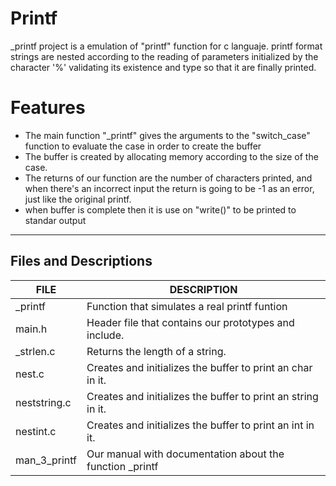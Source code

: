 # Printf

_printf project is a emulation of "printf" function for c languaje. printf format strings are nested according to the reading of parameters initialized by the character '%' validating its existence and type so that it are finally printed.

# Features
- The main function "_printf" gives the arguments to the "switch_case" function to evaluate the case in order to create the buffer
- The buffer is created by allocating memory according to the size of the case.
- The returns of our function are the number of characters printed, and when there's an incorrect input the return is going to be -1 as an error, just like the original printf.
- when buffer is complete then it is use on "write()" to be printed to standar output

------
## Files and Descriptions
| FILE  | DESCRIPTION |
| ------------- | ------------- |
| _printf  | Function that simulates a real printf funtion  |
| main.h  | Header file that contains our prototypes and include. |
| _strlen.c  | Returns the length of a string.  |
| nest.c  | Creates and initializes the buffer to print an char in it. |
| neststring.c  | Creates and initializes the buffer to print an string in it.  |
| nestint.c  | Creates and initializes the buffer to print an int in it.  |
| man_3_printf  | Our manual with documentation about the function _printf  |